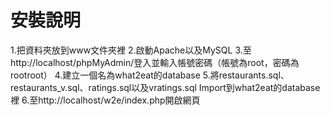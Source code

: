 # 安裝說明
1.把資料夾放到www文件夾裡
2.啟動Apache以及MySQL
3.至http://localhost/phpMyAdmin/登入並輸入帳號密碼（帳號為root，密碼為rootroot）
4.建立一個名為what2eat的database
5.將restaurants.sql、restaurants_v.sql、ratings.sql以及vratings.sql Import到what2eat的database裡
6.至http://localhost/w2e/index.php開啟網頁
